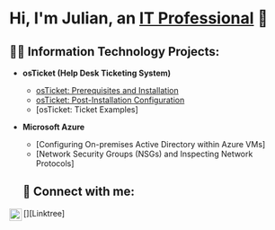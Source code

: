 <h1>Hi, I'm Julian, an <a href="https://github.com/JulianCrawford">IT Professional</a> 👋

  <h2> 👨‍💻 Information Technology Projects:</h2>
  
- <b>osTicket (Help Desk Ticketing System)</b>
  - [osTicket: Prerequisites and Installation](https://github.com/JulianCrawford/osTicket-Installation)
  - [osTicket: Post-Installation Configuration](https://github.com/JulianCrawford/os-Ticket-post-Installation)
  - [osTicket: Ticket Examples]
- <b>Microsoft Azure</b>
  - [Configuring On-premises Active Directory within Azure VMs]
  - [Network Security Groups (NSGs) and Inspecting Network Protocols]
  

  
  
  <h2> 🤳 Connect with me:</h2>


[<img align="left" alt="JulianCrawford | Linktree" width="22px" src="https://cdn.icon-icons.com/icons2/3912/PNG/512/linktree_logo_icon_247832.png" />][Linktree]




[linkedin]:  https://www.linkedin.com/in/julian-crawford-0790a11a3/
